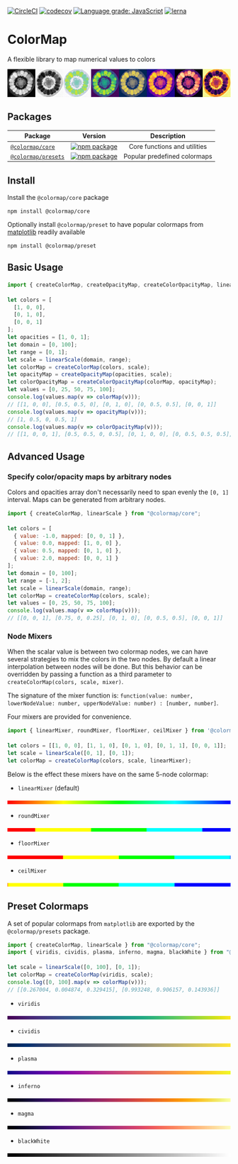 [![CircleCI](https://circleci.com/gh/alesgenova/colormap/tree/master.svg?style=shield)](https://circleci.com/gh/alesgenova/colormap/tree/master)
[![codecov](https://codecov.io/gh/alesgenova/colormap/branch/master/graph/badge.svg)](https://codecov.io/gh/alesgenova/colormap)
[![Language grade: JavaScript](https://img.shields.io/lgtm/grade/javascript/g/alesgenova/colormap.svg)](https://lgtm.com/projects/g/alesgenova/colormap/context:javascript)
[![lerna](https://img.shields.io/badge/maintained%20with-lerna-cc00ff.svg)](https://lerna.js.org/)

# ColorMap
A flexible library to map numerical values to colors

<img src='img/demo.png'/>

## Packages
| Package | Version | Description |
| ------- | ------- |:-----:|
| [`@colormap/core`](packages/core) | [![npm package](https://img.shields.io/npm/v/@colormap/core.svg)](https://www.npmjs.com/package/@colormap/core) | Core functions and utilities
| [`@colormap/presets`](packages/presets) | [![npm package](https://img.shields.io/npm/v/@colormap/presets.svg)](https://www.npmjs.com/package/@colormap/presets) | Popular predefined colormaps

## Install
Install the `@colormap/core` package
```
npm install @colormap/core
```

Optionally install `@colormap/preset` to have popular colormaps from [matplotlib](https://matplotlib.org/tutorials/colors/colormaps.html) readily available
```
npm install @colormap/preset
```

## Basic Usage
```javascript
import { createColorMap, createOpacityMap, createColorOpacityMap, linearScale } from "@colormap/core";

let colors = [
  [1, 0, 0],
  [0, 1, 0],
  [0, 0, 1]
];
let opacities = [1, 0, 1];
let domain = [0, 100];
let range = [0, 1];
let scale = linearScale(domain, range);
let colorMap = createColorMap(colors, scale);
let opacityMap = createOpacityMap(opacities, scale);
let colorOpacityMap = createColorOpacityMap(colorMap, opacityMap);
let values = [0, 25, 50, 75, 100];
console.log(values.map(v => colorMap(v)));
// [[1, 0, 0], [0.5, 0.5, 0], [0, 1, 0], [0, 0.5, 0.5], [0, 0, 1]]
console.log(values.map(v => opacityMap(v)));
// [1, 0.5, 0, 0.5, 1]
console.log(values.map(v => colorOpacityMap(v)));
// [[1, 0, 0, 1], [0.5, 0.5, 0, 0.5], [0, 1, 0, 0], [0, 0.5, 0.5, 0.5], [0, 0, 1, 1]]
```

## Advanced Usage
### Specify color/opacity maps by arbitrary nodes
Colors and opacities array don't necessarily need to span evenly the `[0, 1]` interval.
Maps can be generated from arbitrary nodes.
```javascript
import { createColorMap, linearScale } from "@colormap/core";

let colors = [
  { value: -1.0, mapped: [0, 0, 1] },
  { value: 0.0, mapped: [1, 0, 0] },
  { value: 0.5, mapped: [0, 1, 0] },
  { value: 2.0, mapped: [0, 0, 1] }
];
let domain = [0, 100];
let range = [-1, 2];
let scale = linearScale(domain, range);
let colorMap = createColorMap(colors, scale);
let values = [0, 25, 50, 75, 100];
console.log(values.map(v => colorMap(v)));
// [[0, 0, 1], [0.75, 0, 0.25], [0, 1, 0], [0, 0.5, 0.5], [0, 0, 1]]
```

### Node Mixers
When the scalar value is between two colormap nodes, we can have several strategies to mix the colors in the two nodes. By default a linear interpolation between nodes will be done. But this behavior can be overridden by passing a function as a third parameter to `createColorMap(colors, scale, mixer)`.

The signature of the mixer function is: `function(value: number, lowerNodeValue: number, upperNodeValue: number) : [number, number]`.

Four mixers are provided for convenience.
```javascript
import { linearMixer, roundMixer, floorMixer, ceilMixer } from '@colormap/core';

let colors = [[1, 0, 0], [1, 1, 0], [0, 1, 0], [0, 1, 1], [0, 0, 1]];
let scale = linearScale([0, 1], [0, 1]);
let colorMap = createColorMap(colors, scale, linearMixer);
```
Below is the effect these mixers have on the same 5-node colormap:
- `linearMixer` (default)
<img src='img/linear_mixer.png'/>

- `roundMixer`
<img src='img/round_mixer.png'/>

- `floorMixer`
<img src='img/floor_mixer.png'/>

- `ceilMixer`
<img src='img/ceil_mixer.png'/>

## Preset Colormaps
A set of popular colormaps from `matplotlib` are exported by the `@colormap/presets` package.
```javascript
import { createColorMap, linearScale } from "@colormap/core";
import { viridis, cividis, plasma, inferno, magma, blackWhite } from "@colormap/presets";

let scale = linearScale([0, 100], [0, 1]);
let colorMap = createColorMap(viridis, scale);
console.log([0, 100].map(v => colorMap(v)));
// [[0.267004, 0.004874, 0.329415], [0.993248, 0.906157, 0.143936]]
```

- `viridis`
<img src='img/viridis.png'/>

- `cividis`
<img src='img/cividis.png'/>

- `plasma`
<img src='img/plasma.png'/>

- `inferno`
<img src='img/inferno.png'/>

- `magma`
<img src='img/magma.png'/>

- `blackWhite`
<img src='img/blackWhite.png'/>
